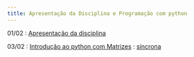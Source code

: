 ```yaml
---
title: Apresentação da Disciplina e Programação com python
---
```


01/02
: [Apresentação da disciplina](https://www.youtube.com/watch?v=jBLnYHBm-MU&list=PL__joaA2Kg3FYyN7k_ueF8MuYsTauaoBD&index=1)

03/02 
: [Introdução ao python com Matrizes](https://youtu.be/yXdaZLClHGk)
  : [síncrona](/material/00_lista_python.html)
